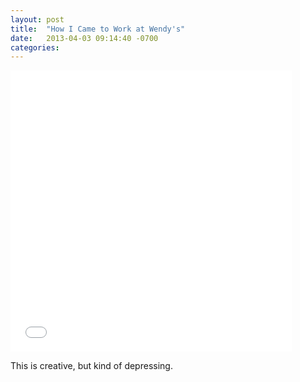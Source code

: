 ```yaml
---
layout: post
title:  "How I Came to Work at Wendy's"
date:   2013-04-03 09:14:40 -0700
categories:
---
```


<iframe class="embedly-embed" src="//cdn.embedly.com/widgets/media.html?src=%2F%2Fimgur.com%2Fa%2FmTWpc%2Fembed&url=http%3A%2F%2Fimgur.com%2Fa%2FmTWpc&image=http%3A%2F%2Fi.imgur.com%2FfZlGG.jpg%3Ffb&key=d815972c91e546edb5d2d02e509f8b1c&type=text%2Fhtml&schema=imgur" width="450" height="450" scrolling="no" frameborder="0" allowfullscreen></iframe>

This is creative, but kind of depressing.

